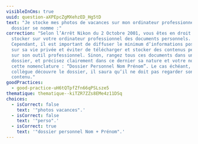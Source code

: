 ```yaml
---
visibleInCms: true
uuid: question-aXPEpcZgMXehzED_Hg5tD
text: "Je stocke mes photos de vacances sur mon ordinateur professionnel, le
  dossier se nomme :"
correction: "Selon l’Arrêt Nikon du 2 Octobre 2001, vous êtes en droit de
  stocker sur votre ordinateur professionnel des documents personnels.
  Cependant, il est important de diffuser le minimum d’informations possibles
  sur sa vie privée et éviter de télécharger et stocker des contenus personnels
  sur son outil professionnel. Sinon, rangez tous ces documents dans un même
  dossier, et précisez clairement dans ce dernier sa nature et votre nom sous
  cette nomenclature : “Dossier Personnel Nom Prénom”. Le cas échéant, si un
  collègue découvre le dossier, il saura qu’il ne doit pas regarder son
  contenu."
goodPractices:
  - good-practice-uH6tQTpfZfn66qPSLsze5
thematique: thematique--kiTZR7ZZs8EMe4z11DSq
choices:
  - isCorrect: false
    text: '"photos vacances".'
  - isCorrect: false
    text: '"perso".'
  - isCorrect: true
    text: '"dossier personnel Nom + Prénom".'
---
```

